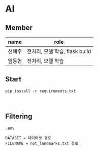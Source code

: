 # AI

## Member

| name   | role                           |
| ------ | ------------------------------ |
| 선혜주 | 전처리, 모델 학습, flask build |
| 임동현 | 전처리, 모델 학습              |

## Start

```
pip install -r requirements.txt
```

<br>

## Filtering

`.env`

```
DATASET = 데이터셋 경로
FILENAME = not_landmarks.txt 경로
```
